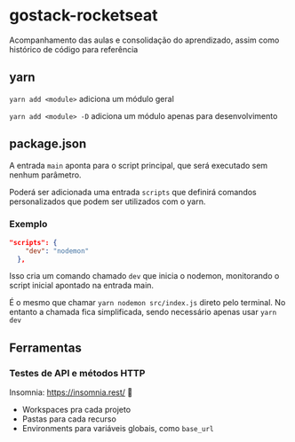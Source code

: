# gostack-rocketseat
Acompanhamento das aulas e consolidação do aprendizado, assim como histórico de código para referência

## yarn

```yarn add <module>``` adiciona um módulo geral

```yarn add <module> -D``` adiciona um módulo apenas para desenvolvimento

## package.json

A entrada ```main``` aponta para o script principal, que será executado sem nenhum parâmetro.

Poderá ser adicionada uma entrada ```scripts``` que definirá comandos personalizados que podem ser utilizados com o yarn.

### Exemplo

```json
"scripts": {
    "dev": "nodemon"
  },
  ```
  Isso cria um comando chamado ```dev``` que inicia o nodemon, monitorando o script inicial apontado na entrada main.

  É o mesmo que chamar ```yarn nodemon src/index.js``` direto pelo terminal. No entanto a chamada fica simplificada, sendo necessário apenas usar ```yarn dev```

  ## Ferramentas
  ### Testes de API e métodos HTTP
  Insomnia: https://insomnia.rest/ 🔗
  - Workspaces pra cada projeto
  - Pastas para cada recurso
  - Environments para variáveis globais, como ```base_url```
